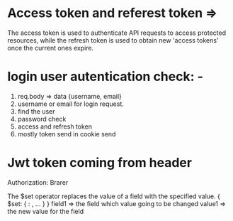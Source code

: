 # Access token and referest token =>

The access token is used to authenticate API requests to access protected resources,
while the refresh token is used to obtain new 'access tokens' once the current ones expire.

# login user autentication check: -

1. req.body => data {username, email}
2. username or email for login request.
3. find the user
4. password check
5. access and refresh token
6. mostly token send in cookie send

# Jwt token coming from header

Authorization: Brarer <token>

The $set operator replaces the value of a field with the specified value.
{ $set: { <field1>: <value1>, ... } }
field1 => the field which value going to be changed
value1 => the new value for the field
